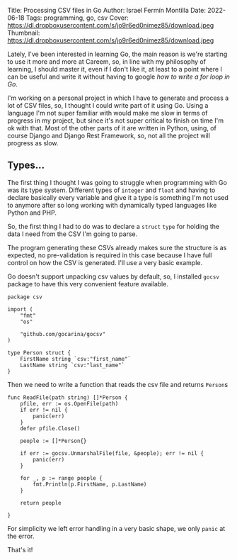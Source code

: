 Title: Processing CSV files in Go
Author: Israel Fermín Montilla
Date: 2022-06-18
Tags: programming, go, csv
Cover: https://dl.dropboxusercontent.com/s/jo9r6ed0nimez85/download.jpeg
Thumbnail: https://dl.dropboxusercontent.com/s/jo9r6ed0nimez85/download.jpeg


Lately, I've been interested in learning Go, the main reason is we're starting
to use it more and more at Careem, so, in line with my philosophy of learning,
I should master it, even if I don't like it, at least to a point where I can
be useful and write it without having to google *how to write a for loop in Go*.

I'm working on a personal project in which I have to generate and process a lot
of CSV files, so, I thought I could write part of it using Go. Using a language
I'm not super familiar with would make me slow in terms of progress in my project,
but since it's not super critical to finish on time I'm ok with that. Most of the
other parts of it are written in Python, using, of course Django and Django Rest
Framework, so, not all the project will progress as slow.

## Types...
The first thing I thought I was going to struggle when programming with Go was
its type system. Different types of `integer` and `float` and having to declare
basically every variable and give it a type is something I'm not used to anymore
after so long working with dynamically typed languages like Python and PHP.

So, the first thing I had to do was to declare a `struct` `type` for holding
the data I need from the CSV I'm going to parse.

The program generating these CSVs already makes sure the structure is as expected,
no pre-validation is required in this case because I have full control on how
the CSV is generated. I'll use a very basic example.

Go doesn't support unpacking csv values by default, so, I installed `gocsv`
package to have this very convenient feature available.

```
package csv

import (
    "fmt"
    "os"

    "github.com/gocarina/gocsv"
)

type Person struct {
    FirstName string `csv:"first_name"`
    LastName string `csv:"last_name"`
}

```

Then we need to write a function that reads the csv file and returns `Person`s

```
func ReadFile(path string) []*Person {
    pfile, err := os.OpenFile(path)
    if err != nil {
        panic(err)
    }
    defer pfile.Close()

    people := []*Person{}

    if err := gocsv.UnmarshalFile(file, &people); err != nil {
        panic(err)
    }

    for _, p := range people {
        fmt.Println(p.FirstName, p.LastName)
    }

    return people

}
```

For simplicity we left error handling in a very basic shape, we only `panic`
at the error.

That's it!

